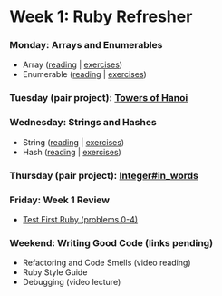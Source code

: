 # Week 1: Ruby Refresher
### Monday: Arrays and Enumerables
- Array ([reading][array-reading] | [exercises][array-exercises])
- Enumerable ([reading][enumerable-reading] | [exercises][enumerable-exercises])

[array-reading]: ./w1d1/array.md
[array-exercises]: ./w1d1/array.md#exercises
[enumerable-reading]: ./w1d1/enumerable.md
[enumerable-exercises]: ./w1d1/enumerable.md#exercises

### Tuesday (pair project): [Towers of Hanoi][towers-of-hanoi]

[towers-of-hanoi]: ./w1d2/

### Wednesday: Strings and Hashes
- String ([reading][string-reading] | [exercises][string-exercises])
- Hash ([reading][hash-reading] | [exercises][hash-exercises])

[string-reading]: ./w1d2/string.md
[string-exercises]: ./w1d2/string.md#exercises
[hash-reading]: ./w1d2/hash.md
[hash-exercises]: ./w1d2/hash.md#exercises

### Thursday (pair project): [Integer#in_words][in-words]

[in-words]: ./w1d4/

### Friday: Week 1 Review
- [Test First Ruby (problems 0-4)][test-first-i]

[test-first-i]: ./w1d5/

### Weekend: Writing Good Code (links pending)
- Refactoring and Code Smells (video reading)
- Ruby Style Guide
- Debugging (video lecture)

